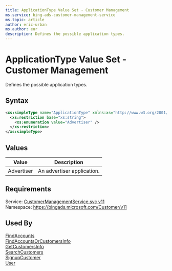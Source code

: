 ```yaml
---
title: ApplicationType Value Set - Customer Management
ms.service: bing-ads-customer-management-service
ms.topic: article
author: eric-urban
ms.author: eur
description: Defines the possible application types.
---
```

# ApplicationType Value Set - Customer Management
Defines the possible application types.

## Syntax
```xml
<xs:simpleType name="ApplicationType" xmlns:xs="http://www.w3.org/2001/XMLSchema">
  <xs:restriction base="xs:string">
    <xs:enumeration value="Advertiser" />
  </xs:restriction>
</xs:simpleType>
```

## <a name="values"></a>Values

|Value|Description|
|-----------|---------------|
|<a name="advertiser"></a>Advertiser|An advertiser application.|

## Requirements
Service: [CustomerManagementService.svc v11](https://clientcenter.api.bingads.microsoft.com/Api/CustomerManagement/v11/CustomerManagementService.svc)  
Namespace: https://bingads.microsoft.com/Customer/v11  

## Used By
[FindAccounts](findaccounts.md)  
[FindAccountsOrCustomersInfo](findaccountsorcustomersinfo.md)  
[GetCustomersInfo](getcustomersinfo.md)  
[SearchCustomers](searchcustomers.md)  
[SignupCustomer](signupcustomer.md)  
[User](user.md)  
